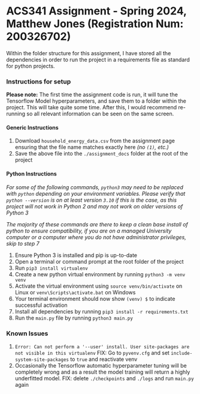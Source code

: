 # ACS341 Assignment - Spring 2024, Matthew Jones (Registration Num: 200326702)

Within the folder structure for this assignment, I have stored all the dependencies in order to run the project in a
requirements file as standard for python projects.

### Instructions for setup

**Please note:** The first time the assignment code is run, it will tune the Tensorflow Model hyperparameters, and save them to a folder within the project.
This will take
quite some time. After this, I would recommend re-running so all relevant information can be
seen on the same screen.

#### Generic Instructions

1. Download `household_energy_data.csv` from the assignment page ensuring that the file name matches exactly here *(no `(1)`, etc.)*
2. Save the above file into the `./assignment_docs` folder at the root of the project

#### Python Instructions

*For some of the following commands, `python3` may need to be replaced with `python` depending on your environment variables. Please verify that `python --version` is on at least version `3.10` if this is the case, as this project will not work in Python 2 and may not work on older versions of Python 3*

*The majority of these commands are there to keep a clean base install of python to ensure compatibility, if you are on a managed University computer or a computer where you do not have administrator privileges, skip to step 7*

1. Ensure Python 3 is installed and pip is up-to-date
2. Open a terminal or command prompt at the root folder of the project
3. Run `pip3 install virtualenv`
4. Create a new python virtual environment by running `python3 -m venv venv`
5. Activate the virtual environment using `source venv/bin/activate` on Linux or `venv\Scripts\activate.bat` on Windows
6. Your terminal environment should now show `(venv) $` to indicate successful activation 
7. Install all dependencies by running `pip3 install -r requirements.txt`
8. Run the `main.py` file by running `python3 main.py`

### Known Issues
1. `Error: Can not perform a '--user' install. User site-packages are not visible in this virtualenv` FIX: Go to `pyvenv.cfg` and set `include-system-site-packages` to `true` and reactivate venv
2. Occasionally the Tensorflow automatic hyperparameter tuning will be completely wrong and as a result the model training will return a highly underfitted model. FIX: delete `./checkpoints` and `./logs` and run `main.py` again
